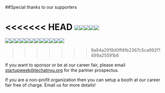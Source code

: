 ##Special thanks to our supporters

<<<<<<< HEAD
<a href="http://www.work-bench.com/"><img src="/lib/logos/work-bench.png" class="two-n-plus-oneth" /></a><a href="http://www.yodle.com/"><img src="/lib/logos/yodle.png" class="two-n-plus-oneth" /></a><a href="http://www.2u.com/"><img src="/lib/logos/2U.png" class="two-n-plus-oneth" /></a><a href="http://www.squarespace.com/"><img src="/lib/logos/squarespace.png" class="two-n-plus-oneth" /></a><a href="https://parcelapp.net/"><img src="/lib/logos/parcel.jpg" class="two-n-plus-oneth"/></a>
=======
<img src="/lib/logos/work-bench.png" class="two-n-plus-oneth" /><img src="/lib/logos/yodle.png" class="two-n-plus-oneth" /><img src="/lib/logos/2U.png" class="two-n-plus-oneth" /><img src="/lib/logos/parcel.jpg" class="two-n-plus-oneth" /><img src="/lib/logos/seatswap.jpg" class="two-n-plus-oneth" /><img src="/lib/logos/idtech.png" class="two-n-plus-oneth" /><img src="/lib/logos/switch.png" class="two-n-plus-oneth" /><img src="/lib/logos/riley_square_1024.png" class="two-n-plus-oneth" /><img src="/lib/logos/aloha-logo.gif" class="two-n-plus-oneth" /><img src="/lib/logos/vfa_logo_color.jpg" class="two-n-plus-oneth" /><img src="/lib/logos/moveloot.png" class="two-n-plus-oneth" /><img src="/lib/logos/cockroachlabs.png" class="two-n-plus-oneth" />
>>>>>>> 9a94a2919d0ff4fb2367c5ca992f1499a25591b6

If you want to sponsor or be at our career fair, please email [startupweek@techatnyu.org](mailto:startupweek@@techatnyu.org) for the partner prospectus.

If you are a non-profit organization then you can setup a booth at our career fair free of charge. Email us for more details!

<br>
